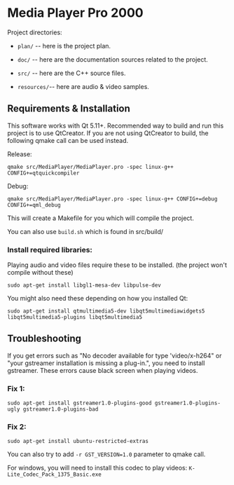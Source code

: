 
# Media Player Pro 2000

Project directories: 

  * `plan/` -- here is the project plan.

  * `doc/` -- here are the documentation sources related to the project.

  * `src/` -- here are the C++ source files. 

* `resources/`-- here are audio & video samples.


## Requirements & Installation
This software works with Qt 5.11+. Recommended way to build and run this project is to use QtCreator.
If you are not using QtCreator to build, the following qmake call can be used instead.

Release:
```
qmake src/MediaPlayer/MediaPlayer.pro -spec linux-g++ CONFIG+=qtquickcompiler
```

Debug:
```
qmake src/MediaPlayer/MediaPlayer.pro -spec linux-g++ CONFIG+=debug CONFIG+=qml_debug
```
This will create a Makefile for you which will compile the project.


You can also use `build.sh` which is found in src/build/


### Install required libraries:

Playing audio and video files require these to be installed. (the project won't compile without these)
```
sudo apt-get install libgl1-mesa-dev libpulse-dev
```

You might also need these depending on how you installed Qt:
```
sudo apt-get install qtmultimedia5-dev libqt5multimediawidgets5 libqt5multimedia5-plugins libqt5multimedia5
```


## Troubleshooting

If you get errors such as "No decoder available for type 'video/x-h264" or "your gstreamer installation is missing a plug-in.", you need to install gstreamer. These errors cause black screen when playing videos.
### Fix 1:
```
sudo apt-get install gstreamer1.0-plugins-good gstreamer1.0-plugins-ugly gstreamer1.0-plugins-bad
```

### Fix 2:
```
sudo apt-get install ubuntu-restricted-extras
```

You can also try to add `-r GST_VERSION=1.0` parameter to qmake call.

For windows, you will need to install this codec to play videos:
`K-Lite_Codec_Pack_1375_Basic.exe`

